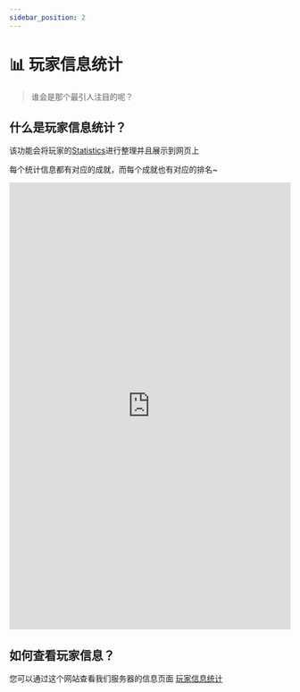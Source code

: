 ```yaml
---
sidebar_position: 2
---
```

# 📊 玩家信息统计
> 谁会是那个最引人注目的呢？

## 什么是玩家信息统计？

该功能会将玩家的[Statistics](https://minecraft.fandom.com/wiki/Statistics)进行整理并且展示到网页上

每个统计信息都有对应的成就，而每个成就也有对应的排名\~

<iframe
        class="map"
        src="https://tblstudio.cn:8124/stats/index.html"
        width="100%"
        height="800"
        frameborder="0"
      ></iframe>

## 如何查看玩家信息？

您可以通过这个网站查看我们服务器的信息页面
[玩家信息统计](https://tblstudio.cn:8124/stats/index.html)
